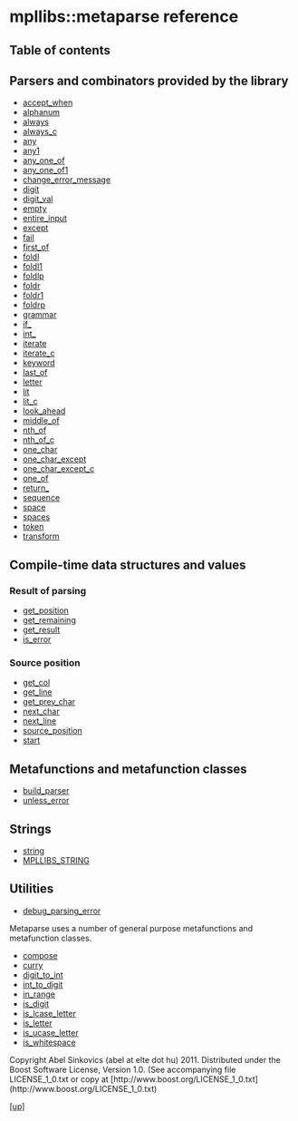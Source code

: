 # mpllibs::metaparse reference

## Table of contents

## Parsers and combinators provided by the library

* [accept_when](accept_when.html)
* [alphanum](alphanum.html)
* [always](always.html)
* [always_c](always_c.html)
* [any](any.html)
* [any1](any1.html)
* [any_one_of](any_one_of.html)
* [any_one_of1](any_one_of1.html)
* [change_error_message](change_error_message.html)
* [digit](digit.html)
* [digit_val](digit_val.html)
* [empty](empty.html)
* [entire_input](entire_input.html)
* [except](except.html)
* [fail](fail.html)
* [first_of](first_of.html)
* [foldl](foldl.html)
* [foldl1](foldl1.html)
* [foldlp](foldlp.html)
* [foldr](foldr.html)
* [foldr1](foldr1.html)
* [foldrp](foldrp.html)
* [grammar](grammar.html)
* [if_](if_.html)
* [int_](int_.html)
* [iterate](iterate.html)
* [iterate_c](iterate_c.html)
* [keyword](keyword.html)
* [last_of](last_of.html)
* [letter](letter.html)
* [lit](lit.html)
* [lit_c](lit_c.html)
* [look_ahead](look_ahead.html)
* [middle_of](middle_of.html)
* [nth_of](nth_of.html)
* [nth_of_c](nth_of_c.html)
* [one_char](one_char.html)
* [one_char_except](one_char_except.html)
* [one_char_except_c](one_char_except_c.html)
* [one_of](one_of.html)
* [return_](return_.html)
* [sequence](sequence.html)
* [space](space.html)
* [spaces](spaces.html)
* [token](token.html)
* [transform](transform.html)

## Compile-time data structures and values

### Result of parsing

* [get_position](get_position.html)
* [get_remaining](get_remaining.html)
* [get_result](get_result.html)
* [is_error](is_error.html)

### Source position

* [get_col](get_col.html)
* [get_line](get_line.html)
* [get_prev_char](get_prev_char.html)
* [next_char](next_char.html)
* [next_line](next_line.html)
* [source_position](source_position.html)
* [start](start.html)

## Metafunctions and metafunction classes

* [build_parser](build_parser.html)
* [unless_error](unless_error.html)

## Strings

* [string](string.html)
* [MPLLIBS_STRING](MPLLIBS_STRING.html)

## Utilities

* [debug_parsing_error](debug_parsing_error.html)

Metaparse uses a number of general purpose metafunctions and metafunction
classes.

* [compose](compose.html)
* [curry](curry.html)
* [digit_to_int](digit_to_int.html)
* [int_to_digit](int_to_digit.html)
* [in_range](in_range.html)
* [is_digit](is_digit.html)
* [is_lcase_letter](is_lcase_letter.html)
* [is_letter](is_letter.html)
* [is_ucase_letter](is_ucase_letter.html)
* [is_whitespace](is_whitespace.html)

<p class="copyright">
Copyright Abel Sinkovics (abel at elte dot hu) 2011.
Distributed under the Boost Software License, Version 1.0.
(See accompanying file LICENSE_1_0.txt or copy at
[http://www.boost.org/LICENSE_1_0.txt](http://www.boost.org/LICENSE_1_0.txt)
</p>

[[up]](index.html)


